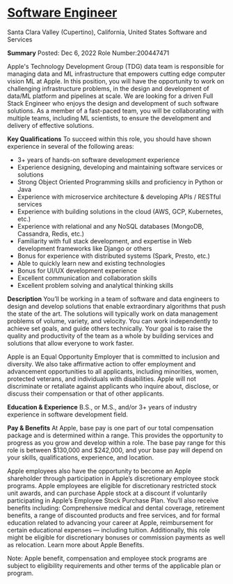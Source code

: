 # [Software Engineer](https://jobs.apple.com/en-us/details/200447471/software-engineer?team=SFTWR)

Santa Clara Valley (Cupertino), California, United States
Software and Services

**Summary**
Posted: Dec 6, 2022
Role Number:200447471

Apple's Technology Development Group (TDG) data team is responsible for managing data and ML infrastructure that empowers cutting edge computer vision ML at Apple. In this position, you will have the opportunity to work on challenging infrastructure problems, in the design and development of data/ML platform and pipelines at scale. We are looking for a driven Full Stack Engineer who enjoys the design and development of such software solutions. As a member of a fast-paced team, you will be collaborating with multiple teams, including ML scientists, to ensure the development and delivery of effective solutions.

**Key Qualifications**
To succeed within this role, you should have shown experience in several of the following areas:
- 3+ years of hands-on software development experience
- Experience designing, developing and maintaining software services or solutions
- Strong Object Oriented Programming skills and proficiency in Python or Java
- Experience with microservice architecture & developing APIs / RESTful services
- Experience with building solutions in the cloud (AWS, GCP, Kubernetes, etc.)
- Experience with relational and any NoSQL databases (MongoDB, Cassandra, Redis, etc.)
- Familiarity with full stack development, and expertise in Web development frameworks like Django or others
- Bonus for experience with distributed systems (Spark, Presto, etc.)
- Able to quickly learn new and existing technologies
- Bonus for UI/UX development experience
- Excellent communication and collaboration skills
- Excellent problem solving and analytical thinking skills

**Description**
You’ll be working in a team of software and data engineers to design and develop solutions that enable extraordinary algorithms that push the state of the art. The solutions will typically work on data management problems of volume, variety, and velocity. You can work independently to achieve set goals, and guide others technically. Your goal is to raise the quality and productivity of the team as a whole by building services and solutions that allow everyone to work faster.

Apple is an Equal Opportunity Employer that is committed to inclusion and diversity. We also take affirmative action to offer employment and advancement opportunities to all applicants, including minorities, women, protected veterans, and individuals with disabilities. Apple will not discriminate or retaliate against applicants who inquire about, disclose, or discuss their compensation or that of other applicants.

**Education & Experience**
B.S., or M.S., and/or 3+ years of industry experience in software development field.

**Pay & Benefits**
At Apple, base pay is one part of our total compensation package and is determined within a range. This provides the opportunity to progress as you grow and develop within a role. The base pay range for this role is between $130,000 and $242,000, and your base pay will depend on your skills, qualifications, experience, and location.

Apple employees also have the opportunity to become an Apple shareholder through participation in Apple’s discretionary employee stock programs. Apple employees are eligible for discretionary restricted stock unit awards, and can purchase Apple stock at a discount if voluntarily participating in Apple’s Employee Stock Purchase Plan. You’ll also receive benefits including: Comprehensive medical and dental coverage, retirement benefits, a range of discounted products and free services, and for formal education related to advancing your career at Apple, reimbursement for certain educational expenses — including tuition. Additionally, this role might be eligible for discretionary bonuses or commission payments as well as relocation. Learn more about Apple Benefits.

Note: Apple benefit, compensation and employee stock programs are subject to eligibility requirements and other terms of the applicable plan or program.
